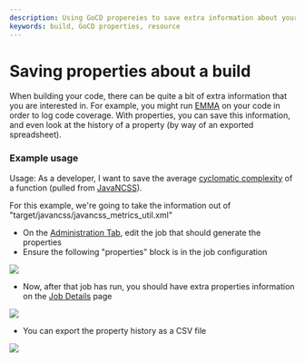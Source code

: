 ```yaml
---
description: Using GoCD propereies to save extra information about your build.
keywords: build, GoCD properties, resource
---
```


# Saving properties about a build

When building your code, there can be quite a bit of extra information that you are interested in. For example, you might run [EMMA](http://emma.sourceforge.net/) on your code in order to log code coverage. With properties, you can save this information, and even look at the history of a property (by way of an exported spreadsheet).

### Example usage

Usage: As a developer, I want to save the average [cyclomatic complexity](http://en.wikipedia.org/wiki/Cyclomatic_complexity) of a function (pulled from [JavaNCSS](http://www.kclee.de/clemens/java/javancss/)).

For this example, we're going to take the information out of "target/javancss/javancss\_metrics\_util.xml"

-   On the [Administration Tab](../navigation/administration_page.html), edit the job that should generate the properties
-   Ensure the following "properties" block is in the job configuration

![](../images/2_properties_config.png)

-   Now, after that job has run, you should have extra properties information on the [Job Details](../navigation/job_details_page.html) page

![](../images/3_view_property.png)

-   You can export the property history as a CSV file

![](../images/4_export_property.png)

